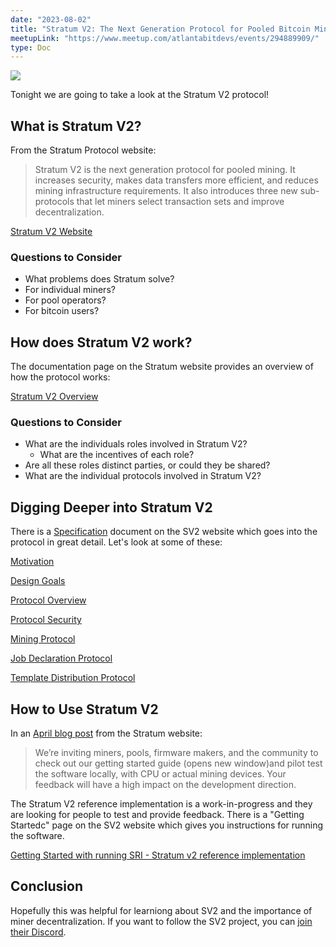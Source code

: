 ```yaml
---
date: "2023-08-02"
title: "Stratum V2: The Next Generation Protocol for Pooled Bitcoin Mining"
meetupLink: "https://www.meetup.com/atlantabitdevs/events/294889909/"
type: Doc
---
```


![](/2023-08-02-stratum-v2.jpg)

Tonight we are going to take a look at the Stratum V2 protocol!

## What is Stratum V2?

From the Stratum Protocol website:

> Stratum V2 is the next generation protocol for pooled mining. It increases security, makes data transfers more efficient, and reduces mining infrastructure requirements. It also introduces three new sub-protocols that let miners select transaction sets and improve decentralization.

[Stratum V2 Website](https://stratumprotocol.org/)

### Questions to Consider

- What problems does Stratum solve?
 - For individual miners?
 - For pool operators?
 - For bitcoin users?

## How does Stratum V2 work?

The documentation page on the Stratum website provides an overview of how the protocol works:

[Stratum V2 Overview](https://stratumprotocol.org/docs/)

### Questions to Consider

- What are the individuals roles involved in Stratum V2?
  - What are the incentives of each role?
- Are all these roles distinct parties, or could they be shared?
- What are the individual protocols involved in Stratum V2?

## Digging Deeper into Stratum V2

There is a <a href="https://stratumprotocol.org/specification/" target="_blank" data-no-summary>Specification</a> document on the SV2 website which goes into the protocol in great detail. Let's look at some of these:

[Motivation](https://stratumprotocol.org/specification/01-Motivation/)

[Design Goals](https://stratumprotocol.org/specification/02-Design-Goals/)

[Protocol Overview](https://stratumprotocol.org/specification/03-Protocol-Overview/)

[Protocol Security](https://stratumprotocol.org/specification/04-Protocol-Security/)

[Mining Protocol](https://stratumprotocol.org/specification/05-Mining-Protocol/)

[Job Declaration Protocol](https://stratumprotocol.org/specification/06-Job-Declaration-Protocol/)

[Template Distribution Protocol](https://stratumprotocol.org/specification/07-Template-Distribution-Protocol/)

## How to Use Stratum V2

In an <a href="https://stratumprotocol.org/blog/stratumv2-jn-announcement/" target="_blank" data-no-summary>April blog post</a> from the Stratum website:

> We’re inviting miners, pools, firmware makers, and the community to check out our getting started guide (opens new window)and pilot test the software locally, with CPU or actual mining devices. Your feedback will have a high impact on the development direction.

The Stratum V2 reference implementation is a work-in-progress and they are looking for people to test and provide feedback. There is a "Getting Startedc" page on the SV2 website which gives you instructions for running the software.

[Getting Started with running SRI - Stratum v2 reference implementation](https://stratumprotocol.org/getting-started/)

## Conclusion

Hopefully this was helpful for learniong about SV2 and the importance of miner decentralization. If you want to follow the SV2 project, you can <a href="https://discord.gg/UHckbC7x58" target="_blank" data-no-summary>join their Discord</a>.
